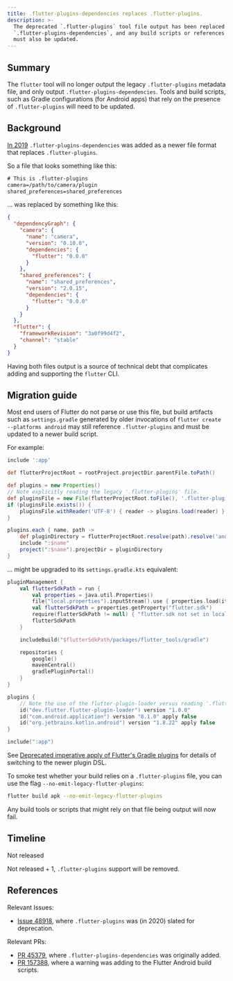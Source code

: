 ```yaml
---
title: .flutter-plugins-dependencies replaces .flutter-plugins.
description: >-
  The deprecated `.flutter-plugins` tool file output has been replaced by
  `.flutter-plugins-dependencies`, and any build scripts or references to it
  must also be updated.
---
```


## Summary

The `flutter` tool will no longer output the legacy `.flutter-plugins` metadata
file, and only output `.flutter-plugins-dependencies`. Tools and build scripts,
such as Gradle configurations (for Android apps) that rely on the presence of
`.flutter-plugins` will need to be updated.

## Background

[In 2019][PR 45379] `.flutter-plugins-dependencies` was added as a newer file
format that replaces `.flutter-plugins`.

So a file that looks something like this:

```txt
# This is .flutter-plugins
camera=/path/to/camera/plugin
shared_preferences=shared_preferences
```

... was replaced by something like this:

```json
{
  "dependencyGraph": {
    "camera": {
      "name": "camera",
      "version": "0.10.0",
      "dependencies": {
        "flutter": "0.0.0"
      }
    },
    "shared_preferences": {
      "name": "shared_preferences",
      "version": "2.0.15",
      "dependencies": {
        "flutter": "0.0.0"
      }
    }
  },
  "flutter": {
    "frameworkRevision": "3a0f99d4f2",
    "channel": "stable"
  }
}
```

Having both files output is a source of technical debt that complicates adding
and supporting the `flutter` CLI.

## Migration guide

Most end users of Flutter do not parse or use this file, but build artifacts
such as `settings.gradle` generated by older invocations of
`flutter create --platforms android` may still reference `.flutter-plugins` and
must be updated to a newer build script.

For example:

```groovy
include ':app'

def flutterProjectRoot = rootProject.projectDir.parentFile.toPath()

def plugins = new Properties()
// Note explicitly reading the legacy '.flutter-plugins' file.
def pluginsFile = new File(flutterProjectRoot.toFile(), '.flutter-plugins')
if (pluginsFile.exists()) {
    pluginsFile.withReader('UTF-8') { reader -> plugins.load(reader) }
}

plugins.each { name, path ->
    def pluginDirectory = flutterProjectRoot.resolve(path).resolve('android').toFile()
    include ":$name"
    project(":$name").projectDir = pluginDirectory
}
```

... might be upgraded to its `settings.gradle.kts` equivalent:

```kts
pluginManagement {
    val flutterSdkPath = run {
        val properties = java.util.Properties()
        file("local.properties").inputStream().use { properties.load(it) }
        val flutterSdkPath = properties.getProperty("flutter.sdk")
        require(flutterSdkPath != null) { "flutter.sdk not set in local.properties" }
        flutterSdkPath
    }

    includeBuild("$flutterSdkPath/packages/flutter_tools/gradle")

    repositories {
        google()
        mavenCentral()
        gradlePluginPortal()
    }
}

plugins {
    // Note the use of the flutter-plugin-loader versus reading '.flutter-plugins'
    id("dev.flutter.flutter-plugin-loader") version "1.0.0"
    id("com.android.application") version "8.1.0" apply false
    id("org.jetbrains.kotlin.android") version "1.8.22" apply false
}

include(":app")
```

See [Deprecated imperative apply of Flutter's Gradle plugins][imperative-apply]
for details of switching to the newer plugin DSL.

To smoke test whether your build relies on a `.flutter-plugins` file, you
can use the flag `--no-emit-legacy-flutter-plugins`:

```sh
flutter build apk --no-emit-legacy-flutter-plugins
```

Any build tools or scripts that might rely on that file being output will now
fail.

## Timeline

Not released

Not released + 1, `.flutter-plugins` support will be removed.

## References

Relevant Issues:

- [Issue 48918][], where `.flutter-plugins` was (in 2020) slated for deprecation.

Relevant PRs:

- [PR 45379][], where `.flutter-plugins-dependencies` was originally added.
- [PR 157388][], where a warning was adding to the Flutter Android build scripts.

[Issue 48918]: https://github.com/flutter/flutter/issues/48918
[PR 45379]: https://github.com/flutter/flutter/pull/45379
[PR 157388]: https://github.com/flutter/flutter/pull/157388
[imperative-apply]: https://docs.flutter.dev/release/breaking-changes/flutter-gradle-plugin-apply
